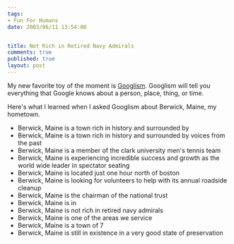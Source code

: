 ```yaml
--- 
tags:
- Fun For Humans
date: 2003/06/11 13:54:00


title: Not Rich in Retired Navy Admirals
comments: true
published: true
layout: post
---
```


<p> My new favorite toy of the moment is <a href="http://www.googlism.com">Googlism</a>. Googlism will tell you everything that Google knows about a person, place, thing, or time. </p>
<p> Here's what I learned when I asked Googlism about Berwick, Maine, my hometown. </p>
<ul>
<li>Berwick, Maine is a town rich in history and surrounded by</li>
<li>Berwick, Maine is a town rich in history and surrounded by voices from the past</li>
<li>Berwick, Maine is a member of the clark university men's tennis team</li>
<li>Berwick, Maine is experiencing incredible success and growth as the world wide leader in spectator seating</li>
<li>Berwick, Maine is located just one hour north of boston</li>
<li>Berwick, Maine is looking for volunteers to help with its annual roadside cleanup</li>
<li>Berwick, Maine is the chairman of the national trust</li>
<li>Berwick, Maine is in</li>
<li>Berwick, Maine is not rich in retired navy admirals</li>
<li>Berwick, Maine is one of the areas we service</li>
<li>Berwick, Maine is a town of 7</li>
<li>Berwick, Maine is still in existence in a very good state of preservation</li>
</ul>
